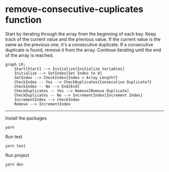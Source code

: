 # remove-consecutive-cuplicates function

Start by iterating through the array from the beginning of each key. Keep track of the current value and the previous value. If the current value is the same as the previous one, it's a consecutive duplicate. If a consecutive duplicate is found, remove it from the array. Continue iterating until the end of the array is reached.

```mermaid
graph LR;
    Start[Start] --> Initialize[Initialize Variables]
    Initialize --> SetIndex[Set Index to 0]
    SetIndex --> CheckIndex{Index < Array Length?}
    CheckIndex -- Yes --> CheckDuplicates{Consecutive Duplicate?}
    CheckIndex -- No --> End[End]
    CheckDuplicates -- Yes --> Remove[Remove Duplicate]
    CheckDuplicates -- No --> IncrementIndex[Increment Index]
    IncrementIndex --> CheckIndex
    Remove --> IncrementIndex
```

---

Install the packages
```
yarn
```

Run test
```
yarn test
```

Run project
```
yarn dev
```
